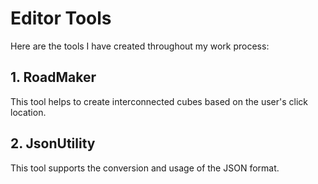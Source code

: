 # Editor Tools

Here are the tools I have created throughout my work process:

## 1. RoadMaker

This tool helps to create interconnected cubes based on the user's click location.

## 2. JsonUtility

This tool supports the conversion and usage of the JSON format.
